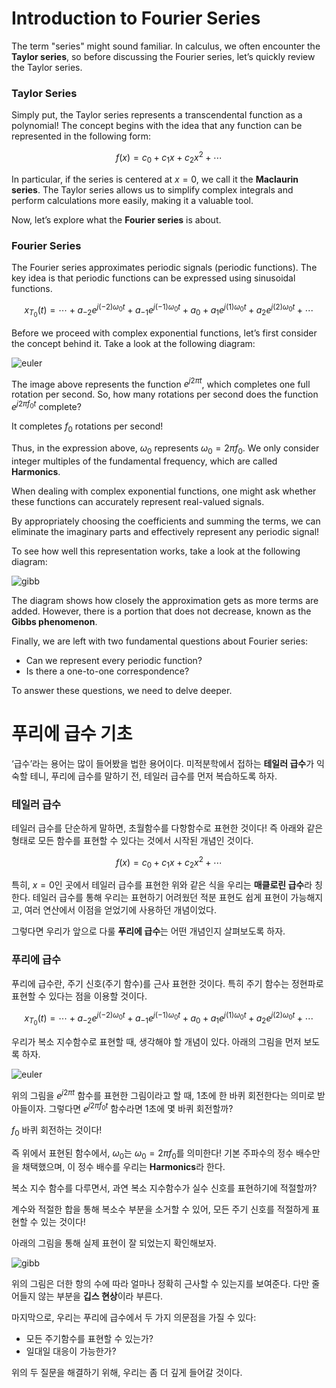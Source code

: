 

# Introduction to Fourier Series

The term "series" might sound familiar. In calculus, we often encounter the **Taylor series**, so before discussing the Fourier series, let’s quickly review the Taylor series.

### Taylor Series

Simply put, the Taylor series represents a transcendental function as a polynomial! The concept begins with the idea that any function can be represented in the following form:

$$
f(x) = c_0 + c_1 x + c_2 x^2 + \cdots
$$

In particular, if the series is centered at $x = 0$, we call it the **Maclaurin series**. The Taylor series allows us to simplify complex integrals and perform calculations more easily, making it a valuable tool.

Now, let’s explore what the **Fourier series** is about.

### Fourier Series

The Fourier series approximates periodic signals (periodic functions). The key idea is that periodic functions can be expressed using sinusoidal functions.

$$
x_{T_0 } (t) = \cdots + a_{-2} e^{j(-2)\omega_0 t} + a_{-1} e^{j(-1)\omega_0 t} + a_0 + a_{1} e^{j(1)\omega_0 t} + a_{2} e^{j(2)\omega_0 t} + \cdots
$$

Before we proceed with complex exponential functions, let’s first consider the concept behind it. Take a look at the following diagram:

![euler](https://i.imgur.com/T0AmcPE.png)

The image above represents the function $e^{j2\pi t}$, which completes one full rotation per second. So, how many rotations per second does the function $e^{j2\pi f_0 t}$ complete?

It completes $f_0$ rotations per second!

Thus, in the expression above, $\omega_0$ represents $\omega_0 = 2\pi f_0$. We only consider integer multiples of the fundamental frequency, which are called **Harmonics**.

When dealing with complex exponential functions, one might ask whether these functions can accurately represent real-valued signals.

By appropriately choosing the coefficients and summing the terms, we can eliminate the imaginary parts and effectively represent any periodic signal!

To see how well this representation works, take a look at the following diagram:

![gibb](https://blogger.googleusercontent.com/img/b/R29vZ2xl/AVvXsEiKs4H4xa1EorPcoMLh87L9wW0ne628NGX4I4QJltgsRjtaSUtGFDE3rGc4gr4rKbyvlP24a4UmTy-n1BRuw1hMWg7Vq6Q31K6CVYQZ38gNKLXbWa1JOGSRRCQWFL2GaU8EUR7J4vjHI0nEO4pYbqa8nMk5MPAB6eaqX9yOCkrFZlSglcjdnNpr7w4vvw/s16000/gp1.png)

The diagram shows how closely the approximation gets as more terms are added. However, there is a portion that does not decrease, known as the **Gibbs phenomenon**.

Finally, we are left with two fundamental questions about Fourier series:

- Can we represent every periodic function?
- Is there a one-to-one correspondence?

To answer these questions, we need to delve deeper.



# 푸리에 급수 기초

‘급수’라는 용어는 많이 들어봤을 법한 용어이다. 미적분학에서 접하는 **테일러 급수**가 익숙할 테니, 푸리에 급수를 말하기 전, 테일러 급수를 먼저 복습하도록 하자.

### 테일러 급수

테일러 급수를 단순하게 말하면, 초월함수를 다항함수로 표현한 것이다! 즉 아래와 같은 형태로 모든 함수를 표현할 수 있다는 것에서 시작된 개념인 것이다.

$$
f(x) = c_0 + c_1 x + c_2 x^2 + \cdots
$$

특히, $x = 0$인 곳에서 테일러 급수를 표현한 위와 같은 식을 우리는 **매클로린 급수**라 칭한다. 테일러 급수를 통해 우리는 표현하기 어려웠던 적분 표현도 쉽게 표현이 가능해지고, 여러 연산에서 이점을 얻었기에 사용하던 개념이었다.

그렇다면 우리가 앞으로 다룰 **푸리에 급수**는 어떤 개념인지 살펴보도록 하자.

### 푸리에 급수

푸리에 급수란, 주기 신호(주기 함수)를 근사 표현한 것이다. 특히 주기 함수는 정현파로 표현할 수 있다는 점을 이용할 것이다.

$$
x_{T_0 } (t) = \cdots + a_{-2} e^{j(-2)\omega_0 t} + a_{-1} e^{j(-1)\omega_0 t} + a_0 + a_{1} e^{j(1)\omega_0 t} + a_{2} e^{j(2)\omega_0 t} + \cdots
$$

우리가 복소 지수함수로 표현할 때, 생각해야 할 개념이 있다. 아래의 그림을 먼저 보도록 하자.

![euler](https://i.imgur.com/T0AmcPE.png)

위의 그림을 $e^{j2\pi t}$ 함수를 표현한 그림이라고 할 때, 1초에 한 바퀴 회전한다는 의미로 받아들이자. 그렇다면 $e^{j2\pi f_0 t}$ 함수라면 1초에 몇 바퀴 회전할까?

$f_0$ 바퀴 회전하는 것이다!

즉 위에서 표현된 함수에서, $\omega_0$는 $\omega_0 = 2\pi f_0$를 의미한다! 기본 주파수의 정수 배수만을 채택했으며, 이 정수 배수를 우리는 **Harmonics**라 한다.

복소 지수 함수를 다루면서, 과연 복소 지수함수가 실수 신호를 표현하기에 적절할까?

계수와 적절한 합을 통해 복소수 부분을 소거할 수 있어, 모든 주기 신호를 적절하게 표현할 수 있는 것이다!

아래의 그림을 통해 실제 표현이 잘 되었는지 확인해보자.

![gibb](https://blogger.googleusercontent.com/img/b/R29vZ2xl/AVvXsEiKs4H4xa1EorPcoMLh87L9wW0ne628NGX4I4QJltgsRjtaSUtGFDE3rGc4gr4rKbyvlP24a4UmTy-n1BRuw1hMWg7Vq6Q31K6CVYQZ38gNKLXbWa1JOGSRRCQWFL2GaU8EUR7J4vjHI0nEO4pYbqa8nMk5MPAB6eaqX9yOCkrFZlSglcjdnNpr7w4vvw/s16000/gp1.png)

위의 그림은 더한 항의 수에 따라 얼마나 정확히 근사할 수 있는지를 보여준다. 다만 줄어들지 않는 부분을 **깁스 현상**이라 부른다.

마지막으로, 우리는 푸리에 급수에서 두 가지 의문점을 가질 수 있다:

- 모든 주기함수를 표현할 수 있는가?
- 일대일 대응이 가능한가?

위의 두 질문을 해결하기 위해, 우리는 좀 더 깊게 들어갈 것이다.

